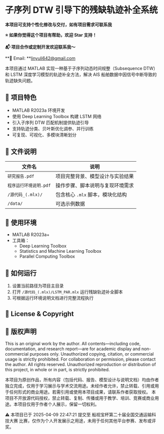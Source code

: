 

# 子序列 DTW 引导下的残缺轨迹补全系统


**本项目可支持个性化修改与交付，如有项目需求可联系我**

**⭐️ 如果你觉得这个项目有帮助，欢迎 Star 支持！**

**📬 项目合作或定制开发欢迎联系我～**

**📧 Email: **linyuli642@gmail.com 

本项目通过 MATLAB 实现一种基于子序列动态时间规整（Subsequence DTW）和 LSTM 深度学习模型的轨迹补全方法，解决 AIS 船舶数据中因信号中断导致的轨迹缺失问题。

## 📌 项目特色

- MATLAB R2023a 环境开发
- 使用 Deep Learning Toolbox 构建 LSTM 网络
- 引入子序列 DTW 匹配机制提供轨迹引导
- 支持轨迹分类、贝叶斯优化调参、并行训练
- 可复现、可视化、多模块清晰划分

## 📁 文件说明

| 文件名 | 说明 |
|--------|------|
| `研究报告.pdf` | 项目完整背景、模型设计与实验结果 |
| `程序运行环境说明.pdf` | 操作步骤、脚本说明与复现环境需求 |
| `/源代码_(.mlx)/` | 包含核心 `.mlx` 脚本，模块化结构 |
| `/data/` | 可选示例数据 |

## 🔧 使用环境

- MATLAB R2023a+
- 工具箱：
  - Deep Learning Toolbox
  - Statistics and Machine Learning Toolbox
  - Parallel Computing Toolbox

## 📄 如何运行

1. 设置当前路径为项目主目录  
2. 打开 `/源代码_(.mlx)/LSTM_PAR.mlx` 运行残缺轨迹补全脚本  
3. 可根据运行环境说明文档进行完整流程执行

## 📢 License & Copyright
## 📢 版权声明


This is an original work by the author. All contents—including code, documentation, and research report—are for academic display and non-commercial purposes only. Unauthorized copying, citation, or commercial usage is strictly prohibited. For collaboration or permission, please contact the author.
All rights reserved. Unauthorized reproduction or distribution of this project, in whole or in part, is strictly prohibited.

本项目为原创作品，所有内容（包括代码、报告、模型设计与说明文档）均由作者独立完成，仅用于学习展示与学术交流用途。未经作者允许，禁止转载、引用或用于任何形式的商业用途。若需引用或使用本项目成果，请联系作者获取授权。
本项目不开放源代码授权，禁止转载、复制、传播或用于教学、培训、竞赛或商业用途。本项目仅用于作者个人展示，保留一切权利。

⚠️ 本项目已于 2025-04-09 22:47:21 提交至 船视宝杯第二十届全国交通运输科技大赛 比赛，仅作为个人开发展示之用途，未用于任何其他平台参赛、发布或评奖。








